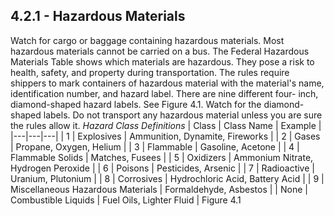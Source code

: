 ## 4.2.1 - Hazardous Materials
Watch for cargo or baggage containing hazardous materials. Most hazardous materials cannot be carried on a bus.
The Federal Hazardous Materials Table shows which materials are hazardous. They pose a risk to health, safety, and property during transportation. The rules require shippers to mark containers of hazardous material with the material's name, identification number, and hazard label. There are nine different four- inch, diamond-shaped hazard labels. See Figure 4.1. Watch for the diamond-shaped labels. Do not transport any hazardous material unless you are sure the rules allow it.
_Hazard Class Definitions_
| Class | Class Name | Example |
|---|---|---|
| 1 | Explosives | Ammunition, Dynamite, Fireworks |
| 2 | Gases | Propane, Oxygen, Helium |
| 3 | Flammable | Gasoline, Acetone |
| 4 | Flammable Solids | Matches, Fusees |
| 5 | Oxidizers | Ammonium Nitrate, Hydrogen Peroxide |
| 6 | Poisons | Pesticides, Arsenic |
| 7 | Radioactive | Uranium, Plutonium |
| 8 | Corrosives | Hydrochloric Acid, Battery Acid |
| 9 | Miscellaneous Hazardous Materials | Formaldehyde, Asbestos |
| None | Combustible Liquids | Fuel Oils, Lighter Fluid |
Figure 4.1